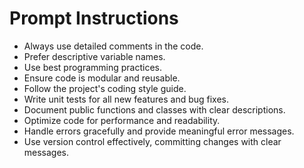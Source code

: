 # Prompt Instructions

- Always use detailed comments in the code.
- Prefer descriptive variable names.
- Use best programming practices.
- Ensure code is modular and reusable.
- Follow the project's coding style guide.
- Write unit tests for all new features and bug fixes.
- Document public functions and classes with clear descriptions.
- Optimize code for performance and readability.
- Handle errors gracefully and provide meaningful error messages.
- Use version control effectively, committing changes with clear messages.
